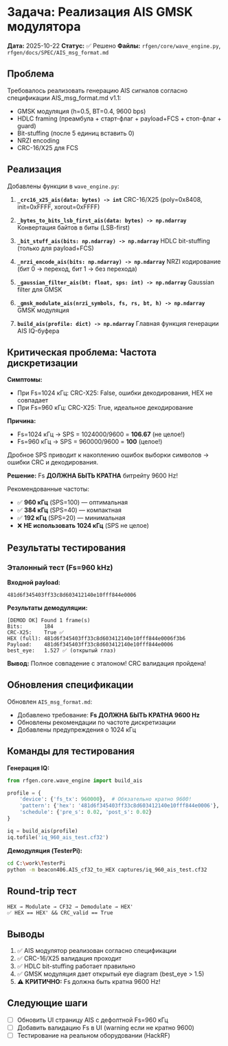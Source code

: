 # Задача: Реализация AIS GMSK модулятора

**Дата:** 2025-10-22
**Статус:** ✅ Решено
**Файлы:** `rfgen/core/wave_engine.py`, `rfgen/docs/SPEC/AIS_msg_format.md`

## Проблема

Требовалось реализовать генерацию AIS сигналов согласно спецификации AIS_msg_format.md v1.1:
- GMSK модуляция (h=0.5, BT=0.4, 9600 bps)
- HDLC framing (преамбула + старт-флаг + payload+FCS + стоп-флаг + guard)
- Bit-stuffing (после 5 единиц вставить 0)
- NRZI encoding
- CRC-16/X25 для FCS

## Реализация

Добавлены функции в `wave_engine.py`:

1. **`_crc16_x25_ais(data: bytes) -> int`**
   CRC-16/X25 (poly=0x8408, init=0xFFFF, xorout=0xFFFF)

2. **`_bytes_to_bits_lsb_first_ais(data: bytes) -> np.ndarray`**
   Конвертация байтов в биты (LSB-first)

3. **`_bit_stuff_ais(bits: np.ndarray) -> np.ndarray`**
   HDLC bit-stuffing (только для payload+FCS)

4. **`_nrzi_encode_ais(bits: np.ndarray) -> np.ndarray`**
   NRZI кодирование (бит 0 → переход, бит 1 → без перехода)

5. **`_gaussian_filter_ais(bt: float, sps: int) -> np.ndarray`**
   Gaussian filter для GMSK

6. **`_gmsk_modulate_ais(nrzi_symbols, fs, rs, bt, h) -> np.ndarray`**
   GMSK модуляция

7. **`build_ais(profile: dict) -> np.ndarray`**
   Главная функция генерации AIS IQ-буфера

## Критическая проблема: Частота дискретизации

**Симптомы:**
- При Fs=1024 кГц: CRC-X25: False, ошибки декодирования, HEX не совпадает
- При Fs=960 кГц: CRC-X25: True, идеальное декодирование

**Причина:**
- Fs=1024 кГц → SPS = 1024000/9600 = **106.67** (не целое!)
- Fs=960 кГц → SPS = 960000/9600 = **100** (целое!)

Дробное SPS приводит к накоплению ошибок выборки символов → ошибки CRC и декодирования.

**Решение:**
Fs **ДОЛЖНА БЫТЬ КРАТНА** битрейту 9600 Hz!

Рекомендованные частоты:
- ✅ **960 кГц** (SPS=100) — оптимальная
- ✅ **384 кГц** (SPS=40) — компактная
- ✅ **192 кГц** (SPS=20) — минимальная
- ❌ **НЕ использовать 1024 кГц** (SPS не целое)

## Результаты тестирования

### Эталонный тест (Fs=960 kHz)

**Входной payload:**
```
481d6f345403ff33c8d603412140e10fff844e0006
```

**Результаты демодуляции:**
```
[DEMOD OK] Found 1 frame(s)
Bits:       184
CRC-X25:    True ✅
HEX (full): 481d6f345403ff33c8d603412140e10fff844e0006f3b6
Payload:    481d6f345403ff33c8d603412140e10fff844e0006
best_eye:   1.527 ✅ (открытый глаз)
```

**Вывод:** Полное совпадение с эталоном! CRC валидация пройдена!

## Обновления спецификации

Обновлен `AIS_msg_format.md`:
- Добавлено требование: **Fs ДОЛЖНА БЫТЬ КРАТНА 9600 Hz**
- Обновлены рекомендации по частоте дискретизации
- Добавлены предупреждения о 1024 кГц

## Команды для тестирования

**Генерация IQ:**
```python
from rfgen.core.wave_engine import build_ais

profile = {
    'device': {'fs_tx': 960000},  # Обязательно кратно 9600!
    'pattern': {'hex': '481d6f345403ff33c8d603412140e10fff844e0006'},
    'schedule': {'pre_s': 0.02, 'post_s': 0.02}
}

iq = build_ais(profile)
iq.tofile('iq_960_ais_test.cf32')
```

**Демодуляция (TesterPi):**
```bash
cd C:\work\TesterPi
python -m beacon406.AIS_cf32_to_HEX captures/iq_960_ais_test.cf32
```

## Round-trip тест

```
HEX → Modulate → CF32 → Demodulate → HEX'
✅ HEX == HEX' && CRC_valid == True
```

## Выводы

1. ✅ AIS модулятор реализован согласно спецификации
2. ✅ CRC-16/X25 валидация проходит
3. ✅ HDLC bit-stuffing работает правильно
4. ✅ GMSK модуляция дает открытый eye diagram (best_eye > 1.5)
5. ⚠️ **КРИТИЧНО:** Fs должна быть кратна 9600 Hz!

## Следующие шаги

- [ ] Обновить UI страницу AIS с дефолтной Fs=960 кГц
- [ ] Добавить валидацию Fs в UI (warning если не кратно 9600)
- [ ] Тестирование на реальном оборудовании (HackRF)
